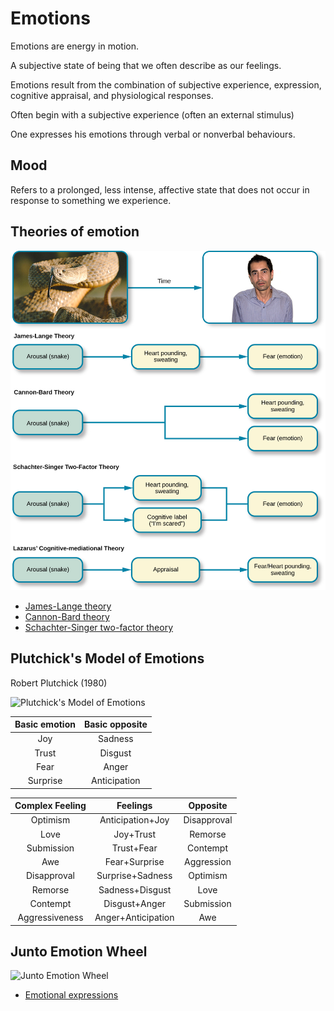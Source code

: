 # Emotions

Emotions are energy in motion.

A subjective state of being that we often describe as our feelings.

Emotions result from the combination of subjective experience, expression, cognitive appraisal, and physiological responses.

Often begin with a subjective experience (often an external stimulus)

One expresses his emotions through verbal or nonverbal behaviours.

## Mood

Refers to a prolonged, less intense, affective state that does not occur in response to something we experience.

## Theories of emotion

![](theories-of-emotion.png)

- [James-Lange theory](theories/james-lange.md)
- [Cannon-Bard theory](theories/cannon-bard.md)
- [Schachter-Singer two-factor theory](theories/schachter-singer.md)

## Plutchick's Model of Emotions

Robert Plutchick (1980)

![Plutchick's Model of Emotions](plutchick-s-model-of-emotions.png)

| Basic emotion | Basic opposite |
|:-------------:|:--------------:|
|      Joy      |    Sadness     |
|     Trust     |    Disgust     |
|     Fear      |     Anger      |
|   Surprise    |  Anticipation  |

| Complex Feeling |      Feelings      |  Opposite   |
|:---------------:|:------------------:|:-----------:|
|    Optimism     |  Anticipation+Joy  | Disapproval |
|      Love       |     Joy+Trust      |   Remorse   |
|   Submission    |     Trust+Fear     |  Contempt   |
|       Awe       |   Fear+Surprise    | Aggression  |
|   Disapproval   |  Surprise+Sadness  |  Optimism   |
|     Remorse     |  Sadness+Disgust   |    Love     |
|    Contempt     |   Disgust+Anger    | Submission  |
| Aggressiveness  | Anger+Anticipation |     Awe     |

## Junto Emotion Wheel

![Junto Emotion Wheel](junto-emotion-wheel.png)

- [Emotional expressions](expressions/README.md)